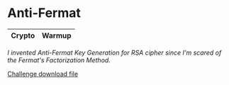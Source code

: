 # Anti-Fermat
| Crypto | Warmup |
|--------|--------|

*I invented Anti-Fermat Key Generation for RSA cipher since I'm scared of the Fermat's Factorization Method.*

[Challenge download file](https://github.com/kanin9/ctf/files/8313836/challenge.zip)
